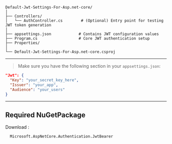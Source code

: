 ```
Default-Jwt-Settings-For-Asp.net-core/
│
├── Controllers/
│   └── AuthController.cs        # (Optional) Entry point for testing JWT token generation
│
├── appsettings.json            # Contains JWT configuration values
├── Program.cs                  # Core JWT authentication setup
├── Properties/
│
└── Default-Jwt-Settings-For-Asp.net-core.csproj

````

---
> Make sure you have the following section in your `appsettings.json`:

```json
"Jwt": {
  "Key": "your_secret_key_here",
  "Issuer": "your_app",
  "Audience": "your_users"
}
```

---

## Required NuGetPackage 
Download :
```
  Microsoft.AspNetCore.Authentication.JwtBearer
```
